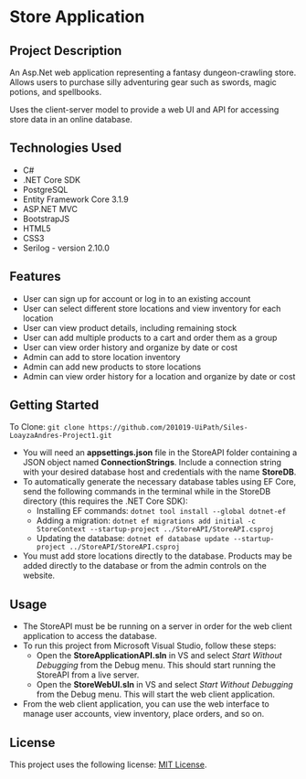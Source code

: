# Store Application

## Project Description

An Asp.Net web application representing a fantasy dungeon-crawling store. Allows users to purchase silly adventuring gear such as swords, magic potions, and spellbooks.

Uses the client-server model to provide a web UI and API for accessing store data in an online database.

## Technologies Used

* C#
* .NET Core SDK
* PostgreSQL
* Entity Framework Core 3.1.9
* ASP.NET MVC 
* BootstrapJS
* HTML5
* CSS3
* Serilog - version 2.10.0

## Features

* User can sign up for account or log in to an existing account
* User can select different store locations and view inventory for each location
* User can view product details, including remaining stock
* User can add multiple products to a cart and order them as a group
* User can view order history and organize by date or cost
* Admin can add to store location inventory
* Admin can add new products to store locations
* Admin can view order history for a location and organize by date or cost

## Getting Started
   
To Clone: `git clone https://github.com/201019-UiPath/Siles-LoayzaAndres-Project1.git`

* You will need an **appsettings.json** file in the StoreAPI folder containing a JSON object named **ConnectionStrings**. Include a connection string with your desired database host and credentials with the name **StoreDB**.
* To automatically generate the necessary database tables using EF Core, send the following commands in the terminal while in the StoreDB directory (this requires the .NET Core SDK): 
    * Installing EF commands: `dotnet tool install --global dotnet-ef`
    * Adding a migration: `dotnet ef migrations add initial -c StoreContext --startup-project ../StoreAPI/StoreAPI.csproj`
    * Updating the database: `dotnet ef database update --startup-project ../StoreAPI/StoreAPI.csproj`
* You must add store locations directly to the database. Products may be added directly to the database or from the admin controls on the website.

## Usage

* The StoreAPI must be be running on a server in order for the web client application to access the database.
* To run this project from Microsoft Visual Studio, follow these steps:
    * Open the **StoreApplicationAPI.sln** in VS and select *Start Without Debugging* from the Debug menu. This should start running the StoreAPI from a live server.
    * Open the **StoreWebUI.sln** in VS and select *Start Without Debugging* from the Debug menu. This will start the web client application.
* From the web client application, you can use the web interface to manage user accounts, view inventory, place orders, and so on.

## License

This project uses the following license: [MIT License](LICENSE).

